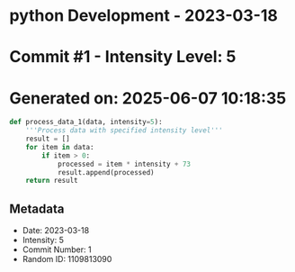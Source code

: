 ﻿# python Development - 2023-03-18
# Commit #1 - Intensity Level: 5
# Generated on: 2025-06-07 10:18:35
```python
def process_data_1(data, intensity=5):
    '''Process data with specified intensity level'''
    result = []
    for item in data:
        if item > 0:
            processed = item * intensity + 73
            result.append(processed)
    return result
```
## Metadata
- Date: 2023-03-18
- Intensity: 5
- Commit Number: 1
- Random ID: 1109813090
